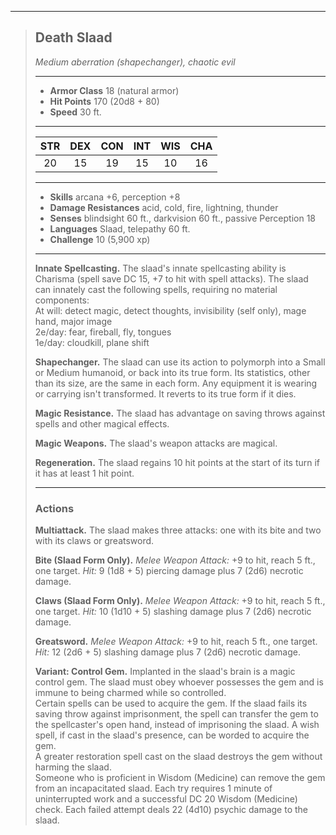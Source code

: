 ***
> ## Death Slaad
> *Medium aberration (shapechanger), chaotic evil*
> 
> ***
> 
> - **Armor Class** 18 (natural armor)
> - **Hit Points** 170 (20d8 + 80)
> - **Speed** 30 ft.
> 
> ***
> 
> |STR|DEX|CON|INT|WIS|CHA|
> |:---:|:---:|:---:|:---:|:---:|:---:|
> |20|15|19|15|10|16|
> 
> ***
> 
> - **Skills** arcana +6, perception +8
> - **Damage Resistances** acid, cold, fire, lightning, thunder
> - **Senses** blindsight 60 ft., darkvision 60 ft., passive Perception 18
> - **Languages** Slaad, telepathy 60 ft.
> - **Challenge** 10 (5,900 xp)
> 
> ***
> 
> **Innate Spellcasting.** The slaad's innate spellcasting ability is Charisma (spell save DC 15, +7 to hit with spell attacks). The slaad can innately cast the following spells, requiring no material components:  
> At will: detect magic, detect thoughts, invisibility (self only), mage hand, major image  
> 2e/day: fear, fireball, fly, tongues  
> 1e/day: cloudkill, plane shift
> 
> **Shapechanger.** The slaad can use its action to polymorph into a Small or Medium humanoid, or back into its true form. Its statistics, other than its size, are the same in each form. Any equipment it is wearing or carrying isn't transformed. It reverts to its true form if it dies.
> 
> **Magic Resistance.** The slaad has advantage on saving throws against spells and other magical effects.
> 
> **Magic Weapons.** The slaad's weapon attacks are magical.
> 
> **Regeneration.** The slaad regains 10 hit points at the start of its turn if it has at least 1 hit point.
> 
> ***
> 
> ### Actions
> **Multiattack.** The slaad makes three attacks: one with its bite and two with its claws or greatsword.
> 
> **Bite (Slaad Form Only).** *Melee Weapon Attack:* +9 to hit, reach 5 ft., one target. *Hit:* 9 (1d8 + 5) piercing damage plus 7 (2d6) necrotic damage.
> 
> **Claws (Slaad Form Only).** *Melee Weapon Attack:* +9 to hit, reach 5 ft., one target. *Hit:* 10 (1d10 + 5) slashing damage plus 7 (2d6) necrotic damage.
> 
> **Greatsword.** *Melee Weapon Attack:* +9 to hit, reach 5 ft., one target. *Hit:* 12 (2d6 + 5) slashing damage plus 7 (2d6) necrotic damage.
> 
> **Variant: Control Gem.** Implanted in the slaad's brain is a magic control gem. The slaad must obey whoever possesses the gem and is immune to being charmed while so controlled.  
> Certain spells can be used to acquire the gem. If the slaad fails its saving throw against imprisonment, the spell can transfer the gem to the spellcaster's open hand, instead of imprisoning the slaad. A wish spell, if cast in the slaad's presence, can be worded to acquire the gem.  
> A greater restoration spell cast on the slaad destroys the gem without harming the slaad.  
> Someone who is proficient in Wisdom (Medicine) can remove the gem from an incapacitated slaad. Each try requires 1 minute of uninterrupted work and a successful DC 20 Wisdom (Medicine) check. Each failed attempt deals 22 (4d10) psychic damage to the slaad.